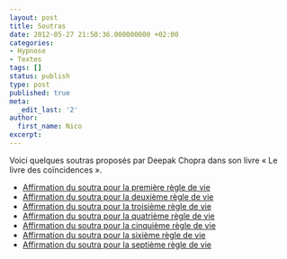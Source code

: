 ```yaml
---
layout: post
title: Soutras
date: 2012-05-27 21:50:36.000000000 +02:00
categories:
- Hypnose
- Textes
tags: []
status: publish
type: post
published: true
meta:
  _edit_last: '2'
author:
  first_name: Nico
excerpt:
---
```

<p>Voici quelques soutras proposés par Deepak Chopra dans son livre « Le livre des coïncidences ».</p>
<ul>
<li><a href="http://hypnodingues.org/hypnose/textes/affirmation-du-soutra-pour-la-premiere-regle-de-vie/">Affirmation du soutra pour la première règle de vie</a></li>
<li><a href="http://hypnodingues.org/hypnose/textes/affirmation-du-soutra-pour-la-deuxieme-regle-de-vie/">Affirmation du soutra pour la deuxième règle de vie</a></li>
<li><a href="http://hypnodingues.org/hypnose/textes/affirmation-du-soutra-pour-la-troisieme-regle-de-vie/">Affirmation du soutra pour la troisième règle de vie</a></li>
<li><a href="http://hypnodingues.org/hypnose/textes/soutra-pour-la-quatrieme-regle-de-vie/">Affirmation du soutra pour la quatrième règle de vie</a></li>
<li><a href="http://hypnodingues.org/hypnose/textes/soutra-pour-la-cinquieme-regle-de-vie/">Affirmation du soutra pour la cinquième règle de vie</a></li>
<li><a href="http://hypnodingues.org/hypnose/textes/soutra-pour-la-sixieme-regle-de-vie/">Affirmation du soutra pour la sixième règle de vie</a></li>
<li><a href="http://hypnodingues.org/hypnose/textes/soutra-pour-la-septieme-regle-de-vie/">Affirmation du soutra pour la septième règle de vie</a></li>
</ul>
